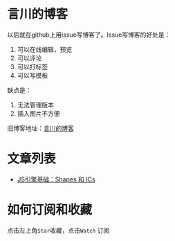 # 言川的博客
以后就在github上用issue写博客了。Issue写博客的好处是：

1. 可以在线编辑，预览
2. 可以评论
3. 可以打标签
4. 可以写模板

缺点是：

1. 无法管理版本
2. 插入图片不方便

旧博客地址：[言川的博客](https://blog.csdn.net/lihongxun945?viewmode=contents)

# 文章列表

- [JS引擎基础：Shapes 和 ICs](https://github.com/lihongxun945/myblog/issues/1)

# 如何订阅和收藏

点击左上角`Star`收藏，点击`Watch` 订阅
